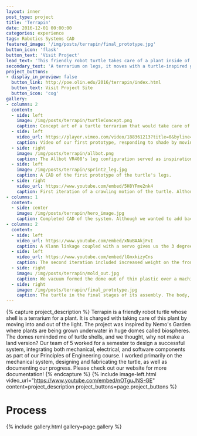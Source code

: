 ```yaml
---
layout: inner
post_type: project
title: 'Terrapin'
date: 2016-12-01 00:00:00
categories: experience
tags: Robotics Systems CAD
featured_image: '/img/posts/terrapin/final_prototype.jpg'
button_icon: 'flask'
button_text: 'Visit Project'
lead_text: 'This friendly robot turtle takes care of a plant inside of its shell by moving in and out of the light.'
secondary_text: 'A terrarium on legs, it moves with a turtle-inspired gait using Klann linkages in its two front feet.'
project_buttons:
- display_in_preview: false
  button_link: http://poe.olin.edu/2016/terrapin/index.html
  button_text: Visit Project Site
  button_icon: 'cog'
gallery:
- columns: 2
  content:
  - side: left
    image: /img/posts/terrapin/turtleConcept.png
    caption: Concept art of a turtle terrarium that would take care of the plant inside of its shell.
  - side: left
    video_url: https://player.vimeo.com/video/188361213?title=0&byline=0&portrait=0
    caption: Video of our first prototype, responding to shade by moving into the light.
  - side: right
    image: /img/posts/terrapin/allbot.png
    caption: The Allbot VR408's leg configuration served as inspiration for our first turtle legs.
  - side: left
    image: /img/posts/terrapin/sprint2_leg.jpg
    caption: A CAD of the first prototype of the turtle's legs.
  - side: right
    video_url: https://www.youtube.com/embed/5H8YFme2nk4
    caption: First iteration of a crawling motion of the turtle. Although it inches itself forward, much of the progress is lost when it ends up pushing itself back.
- columns: 1
  content:
  - side: center
    image: /img/posts/terrapin/hero_image.jpg
    caption: Completed CAD of the system. Although we wanted to add back legs, we decided to focus on the motion instead and use caster wheels in the back.
- columns: 2
  content:
  - side: left
    video_url: https://www.youtube.com/embed/xNuBAAkjFvI
    caption: A Klann linkage coupled with a servo gives us the 3 degrees of freedom necessary for a convincing and reliable leg motion.
  - side: left
    video_url: https://www.youtube.com/embed/lGmxkizyCns
    caption: The second iteration included increased weight on the front legs, friction on the feet, and reinforced linkages that were properly restrained to improve the motion.
  - side: right
    image: /img/posts/terrapin/mold_out.jpg
    caption: We vacuum formed the dome out of thin plastic over a machined foam mold.
  - side: right
    image: /img/posts/terrapin/final_prototype.jpg
    caption: The turtle in the final stages of its assembly. The body, head, and tail were 3D printed, covered in epoxy, and spray painted.
---
```

{% capture project_description %}
Terrapin is a friendly robot turtle whose shell is a terrarium for a plant. It is charged with taking care of this plant by moving into and out of the light. The project was inspired by Nemo's Garden where plants are being grown underwater in huge domes called biospheres. The domes reminded me of turtle shells, and we thought, why not make a land version?
Our team of 5 worked for a semester to design a successful system, integrating both mechanical, electrical, and software components as part of our Principles of Engineering course.
I worked primarily on the mechanical system, designing and fabricating the turtle, as well as documenting our progress. Please check out our website for more documentation!
{% endcapture %}
{% include image-left.html video_url="https://www.youtube.com/embed/nOTguJNS-GE" content=project_description project_buttons=page.project_buttons %}

<h1 class="section-title text-center">Process</h1>
{% include gallery.html gallery=page.gallery %}
